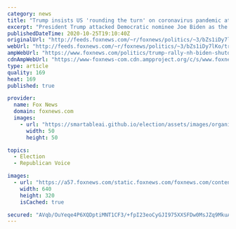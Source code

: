 ```yaml
---
category: news
title: "Trump insists US 'rounding the turn' on coronavirus pandemic at New Hampshire rally"
excerpt: "President Trump attacked Democratic nominee Joe Biden as the \"shutdown candidate\" and claimed Biden would reverse the U.S.'s \"economic comeback\" at a rally in Manchester, N.H., on Sunday."
publishedDateTime: 2020-10-25T19:10:40Z
originalUrl: "http://feeds.foxnews.com/~r/foxnews/politics/~3/bZs1iDy7lKo/trump-rally-nh-biden-shutdown-candidate-coronavirus"
webUrl: "http://feeds.foxnews.com/~r/foxnews/politics/~3/bZs1iDy7lKo/trump-rally-nh-biden-shutdown-candidate-coronavirus"
ampWebUrl: "https://www.foxnews.com/politics/trump-rally-nh-biden-shutdown-candidate-coronavirus.amp"
cdnAmpWebUrl: "https://www-foxnews-com.cdn.ampproject.org/c/s/www.foxnews.com/politics/trump-rally-nh-biden-shutdown-candidate-coronavirus.amp"
type: article
quality: 169
heat: 169
published: true

provider:
  name: Fox News
  domain: foxnews.com
  images:
    - url: "https://smartableai.github.io/election/assets/images/organizations/foxnews.com-50x50.jpg"
      width: 50
      height: 50

topics:
  - Election
  - Republican Voice

images:
  - url: "https://a57.foxnews.com/static.foxnews.com/foxnews.com/content/uploads/2020/10/640/320/AP20299623021498.jpg?ve=1&tl=1"
    width: 640
    height: 320
    isCached: true

secured: "AVqb/OuYeqe4P6XQDptiMNT1CF3/+fpI23eoCyGJI975XXSFDw0MsJZq9MkuAdn67xhIPYCfww9yNo//xl/KuQdNs/ilu4BR76bDe3PXMwJE6uKaltifFhhOWdxzgKErT4vCIk34qGghcYLtCb7N/n+SAMOmXW52OcoH33taw4XxaZ2gJlhcsHCEEeDzlTfXfB5gebGbtbgn6wonY1VSgBr03tNQTfC+nsNwCLctGuzpQ002RSNQDbwvVD5mHlhC8m6Q3IiFSI0URfJ1BT04Rb7HuiQ5LdBwMMINWyxteK0gCWxrBz/GBGcL4q9TUgiCWz5GHCQS3OxNoFU2lvhsB1paOZ9xlCCkyKB7Yzymb6M=;wGrcPgU4qspOA2KUnWv8ng=="
---
```


